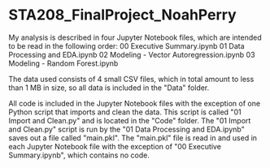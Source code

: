 # STA208_FinalProject_NoahPerry
My analysis is described in four Jupyter Notebook files, which are intended to be read in the following order:
00 Executive Summary.ipynb
01 Data Processing and EDA.ipynb
02 Modeling - Vector Autoregression.ipynb
03 Modeling - Random Forest.ipynb

The data used consists of 4 small CSV files, which in total amount to less than 1 MB in size, so all data is included in the "Data" folder. 

All code is included in the Jupyter Notebook files with the exception of one Python script that imports and clean the data. 
This script is called "01 Import and Clean.py" and is located in the "Code" folder. 
The "01 Import and Clean.py" script is run by the "01 Data Processing and EDA.ipynb" saves out a file called "main.pkl".
The "main.pkl" file is read in and used in each Jupyter Notebook file with the exception of "00 Executive Summary.ipynb", which contains no code.


